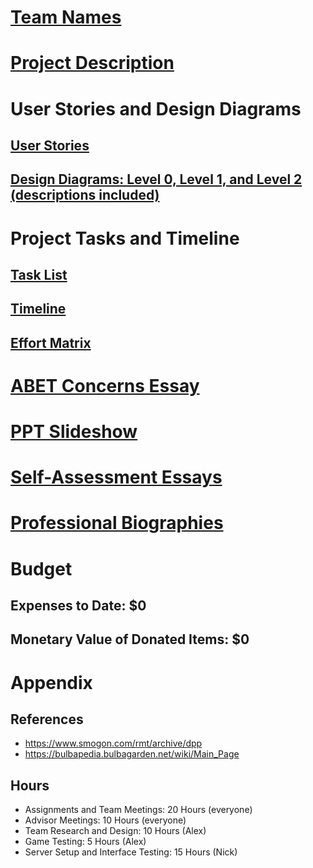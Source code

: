 # [Team Names](Team_Names_and_Abstract.docx)
# [Project Description](Project-Description.md)
# User Stories and Design Diagrams
## [User Stories](User_Stories.md)
## [Design Diagrams: Level 0, Level 1, and Level 2 (descriptions included)](Design_Diagrams/Design%20Diagram.pdf)
# Project Tasks and Timeline
## [Task List](Tasklist.md)
## [Timeline](Timeline.md)
## [Effort Matrix](Effot%20Matrix.jpeg)
# [ABET Concerns Essay](Project%20Constraints%20Essay.pdf)
# [PPT Slideshow](Slide%20Show%20Design%20Presentation.pptx)
# [Self-Assessment Essays](Homework%20Essays)
# [Professional Biographies](Professional%20Biographies)
# Budget
## Expenses to Date: $0
## Monetary Value of Donated Items: $0
# Appendix
## References
- https://www.smogon.com/rmt/archive/dpp
- https://bulbapedia.bulbagarden.net/wiki/Main_Page
## Hours
- Assignments and Team Meetings: 20 Hours (everyone)
- Advisor Meetings: 10 Hours (everyone)
- Team Research and Design: 10 Hours (Alex)
- Game Testing: 5 Hours (Alex)
- Server Setup and Interface Testing: 15 Hours (Nick)
